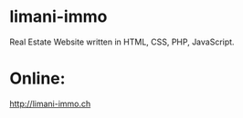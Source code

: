 # limani-immo

Real Estate Website written in HTML, CSS, PHP, JavaScript.


# Online:
http://limani-immo.ch
